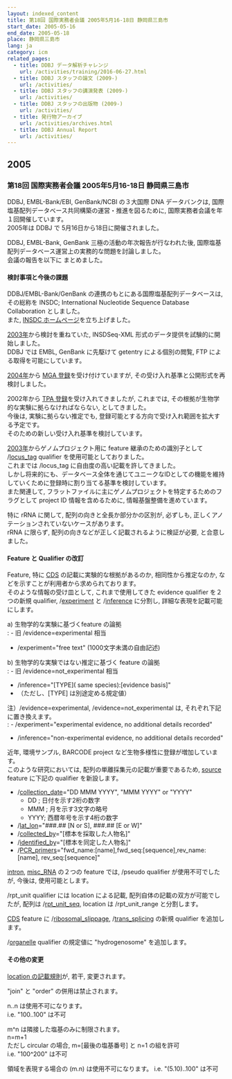 ```yaml
---
layout: indexed_content
title: 第18回 国際実務者会議 2005年5月16-18日 静岡県三島市
start_date: 2005-05-16
end_date: 2005-05-18
place: 静岡県三島市
lang: ja
category: icm
related_pages:
  - title: DDBJ データ解析チャレンジ
    url: /activities/training/2016-06-27.html
  - title: DDBJ スタッフの論文 (2009-)
    url: /activities/
  - title: DDBJ スタッフの講演発表 (2009-)
    url: /activities/
  - title: DDBJ スタッフの出版物 (2009-)
    url: /activities/
  - title: 発行物アーカイブ
    url: /activities/archives.html
  - title: DDBJ Annual Report
    url: /activities/
---
```


## 2005  <a name="2005"></a>

### 第18回 国際実務者会議 2005年5月16-18日 静岡県三島市

DDBJ, EMBL-Bank/EBI, GenBank/NCBI の３大国際 DNA データバンクは, 国際塩基配列データベース共同構築の運営・推進を図るために, 国際実務者会議を年１回開催しています。  
2005年は DDBJ で 5月16日から18日に開催されました。

DDBJ, EMBL-Bank, GenBank 三極の活動の年次報告が行なわれた後, 国際塩基配列データベース運営上の実務的な問題を討論しました。  
会議の報告を以下に まとめました。

#### 検討事項と今後の課題

DDBJ/EMBL-Bank/GenBank の連携のもとにある国際塩基配列データベースは, その総称を INSDC; International Nucleotide Sequence Database Collaboration としました。   
また, [INSDC ホームページ](http://www.insdc.org/)を立ち上げました。

[2003年](/activities/icm/2003)から検討を重ねていた, INSDSeq-XML 形式のデータ提供を試験的に開始しました。  
DDBJ では EMBL, GenBank に先駆けて getentry による個別の閲覧, FTP による取得を可能にしています。

[2004年](/activities/icm/2004)から [MGA 登録](/ddbj/mga.html)を受け付けていますが, その受け入れ基準と公開形式を再検討しました。  

2002年から [TPA 登録](/ddbj/tpa.html)を受け入れてきましたが, これまでは, その根拠が生物学的な実験に拠らなければならない, としてきました。  
今後は, 実験に拠らない推定でも, 登録可能とする方向で受け入れ範囲を拡大する予定です。  
そのための新しい受け入れ基準を検討しています。

[2003年](/activities/icm/2003)からゲノムプロジェクト用に feature 継承のための識別子として /[locus\_tag](/ddbj/qualifiers.html#locus_tag) qualifier を使用可能としておりました。  
これまでは /locus\_tag に自由度の高い記載を許してきました。  
しかし将来的にも、データベース全体を通じてユニークなIDとしての機能を維持していくために登録時に割り当てる基準を検討しています。  
また関連して, フラットファイルに主にゲノムプロジェクトを特定するためのフラグとして project ID 情報を含めるために, 情報基盤整備を進めています。

特に rRNA に関して, 配列の向きと全長か部分かの区別が, 必ずしも,
正しくアノテーションされていないケースがあります。  
rRNA に限らず, 配列の向きなどが正しく記載されるように検証が必要,
と合意しました。

#### Feature と Qualifier の改訂  <a name="2005-ft"></a>

Feature, 特に [CDS](/ddbj/cds.html) の記載に実験的な根拠があるのか, 相同性から推定なのか, などを示すことが利用者から求められております。  
そのような情報の受け皿として, これまで使用してきた evidence qualifier を２つの新規 qualifier, /[experiment](/ddbj/qualifiers.html#experiment) と /[inference](/ddbj/qualifiers.html#inference) に分割し, 詳細な表現を記載可能にします。

a\) 生物学的な実験に基づくfeature の論拠  
:  -   旧 /evidence=experimental 相当
  -   /experiment="free text" (1000文字未満の自由記述)

b\) 生物学的な実験ではない推定に基づく feature の論拠  
:  -   旧 /evidence=not\_experimental 相当
  -   /inference="\[TYPE\]( same species):\[evidence basis\]"
  -   （ただし、\[TYPE\] は別途定める規定値）

注）/evidence=experimental, /evidence=not\_experimental は, それぞれ下記に置き換えます。  
:  -   /experiment="experimental evidence, no additional details recorded"
  -   /inference="non-experimental evidence, no additional details
      recorded"

近年, 環境サンプル, BARCODE project など生物多様性に登録が増加しています。  
このような研究においては, 配列の単離採集元の記載が重要であるため,
[source](/ddbj/features.html#source) feature に下記の qualifier を新設します。

-   /[collection\_date](/ddbj/qualifiers.html#collection_date)="DD MMM
    YYYY", "MMM YYYY" or "YYYY"
    -   DD ; 日付を示す2桁の数字
    -   MMM ; 月を示す3文字の略号
    -   YYYY; 西暦年号を示す4桁の数字
-   /[lat\_lon](/ddbj/qualifiers.html#lat_lon)="\#\#\#.\#\# \[N or S\],
    \#\#\#.\#\# \[E or W\]"
-   /[collected\_by](/ddbj/qualifiers.html#collected_by)="\[標本を採取した人物名\]"
-   /[identified\_by](/ddbj/qualifiers.html#identified_by)="\[標本を同定した人物名\]"
-   /[PCR\_primers](/ddbj/qualifiers.html#PCR_primers)="fwd\_name:\[name\],fwd\_seq:\[sequence\],rev\_name:\[name\],
    rev\_seq:\[sequence\]"

[intron](/ddbj/features.html#intron),
[misc\_RNA](/ddbj/features.html#misc_RNA) の２つの feature では, /pseudo
qualifier が使用不可でしたが, 今後は, 使用可能とします。

/rpt\_unit qualifier には location による記載,
配列自体の記載の双方が可能でしたが, 配列は
/[rpt\_unit\_seq](/ddbj/qualifiers.html#rpt_unit_seq), location は
/rpt\_unit\_range と分割します。

[CDS](/ddbj/features.html#cds) feature に
/[ribosomal\_slippage](/ddbj/qualifiers.html#ribosomal_slippage),
/[trans\_splicing](/ddbj/qualifiers.html#trans_splicing) の新規
qualifier を追加します。

/[organelle](/ddbj/qualifiers.html#organelle) qualifier の規定値に
"hydrogenosome" を追加します。

#### その他の変更

[location の記載規則](/ddbj/location.html)が, 若干, 変更されます。

"join" と "order" の併用は禁止されます。

n..n は使用不可になります。  
i.e. "100..100" は不可

m^n は隣接した塩基のみに制限されます。  
n=m+1  
ただし circular の場合, m=\[最後の塩基番号\] と n=1 の組を許可  
i.e. "100^200" は不可

領域を表現する場合の (m.n) は使用不可になります。 i.e. "(5.10)..100"
は不可

